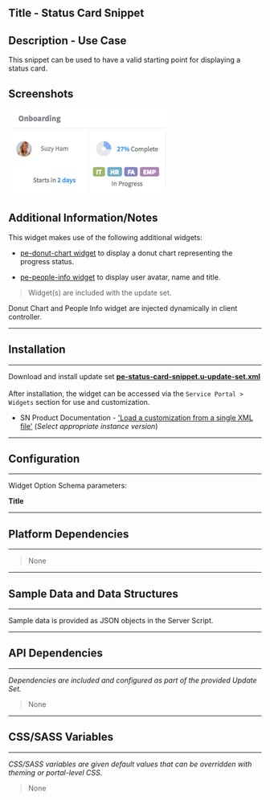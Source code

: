 ## Title - Status Card Snippet

## Description - Use Case

This snippet can be used to have a valid starting point for displaying a status card.

## Screenshots
![alt text](../images/pe-status-card-snippet.png "Status Card Snippet")

## Additional Information/Notes 

This widget makes use of the following additional widgets:
* [pe-donut-chart widget](https://github.com/platform-experience/serviceportal-widget-library/tree/master/pe-donut-chart) to display a donut chart representing the progress status. 

* [pe-people-info widget](https://github.com/platform-experience/serviceportal-widget-library/tree/master/People%20Card/pe-people-info) to display user avatar, name and title.

> Widget(s) are included with the update set.

Donut Chart and People Info widget are injected dynamically in client controller.

---
## Installation
---
Download and install update set **[pe-status-card-snippet.u-update-set.xml](pe-status-card-snippet.u-update-set.xml)** <br/><br/>
After installation, the widget can be accessed via the `Service Portal > Widgets` section for use and customization.<br/>
* SN Product Documentation - ['Load a customization from a single XML file'](https://docs.servicenow.com/search?q=Load+a+customization+from+a+single+XML+file)   (<i>Select appropriate instance version</i>)
---
## Configuration
---
Widget Option Schema parameters:

**Title**

---
## Platform Dependencies
---
> None
---
## Sample Data and Data Structures
---
Sample data is provided as JSON objects in the Server Script.

---
## API Dependencies
---
<i>Dependencies are included and configured as part of the provided Update Set.</i>
> None
---
## CSS/SASS Variables
---
_CSS/SASS variables are given default values that can be overridden with theming or portal-level CSS._
> None